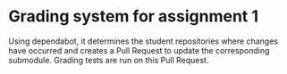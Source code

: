 # Grading system for assignment 1

Using dependabot, it determines the student repositories where changes have occurred and creates a Pull Request to update the corresponding submodule.
Grading tests are run on this Pull Request.
